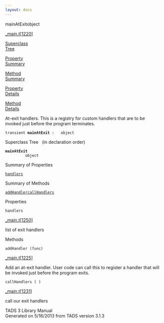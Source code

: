 ```yaml
---
layout: docs
---
```

<span class="title">mainAtExit</span><span class="type">object</span>

[\_main.t](../file/_main.t.html)\[[1220](../source/_main.t.html#1220)\]

[Superclass  
Tree](#_SuperClassTree_)

[Property  
Summary](#_PropSummary_)

[Method  
Summary](#_MethodSummary_)

[Property  
Details](#_Properties_)

[Method  
Details](#_Methods_)

<div class="fdesc">

At-exit handlers. This is a registry for custom handlers that are to be
invoked just before the program terminates.

`transient `**`mainAtExit`**` :   object`

</div>

<span id="_SuperClassTree_"></span>

<div class="mjhd">

<span class="hdln">Superclass Tree</span>   (in declaration order)

</div>

**`mainAtExit`**  
`         object`  
<span id="_PropSummary_"></span>

<div class="mjhd">

<span class="hdln">Summary of Properties</span>  

</div>

[`handlers`](#handlers)

<span id="_MethodSummary_"></span>

<div class="mjhd">

<span class="hdln">Summary of Methods</span>  

</div>

[`addHandler`](#addHandler)[`callHandlers`](#callHandlers)

<span id="_Properties_"></span>

<div class="mjhd">

<span class="hdln">Properties</span>  

</div>

<span id="handlers"></span>

`handlers`

[\_main.t](../file/_main.t.html)\[[1250](../source/_main.t.html#1250)\]

<div class="desc">

list of exit handlers

</div>

<span id="_Methods_"></span>

<div class="mjhd">

<span class="hdln">Methods</span>  

</div>

<span id="addHandler"></span>

`addHandler (func)`

[\_main.t](../file/_main.t.html)\[[1225](../source/_main.t.html#1225)\]

<div class="desc">

Add an at-exit handler. User code can call this to register a handler
that will be invoked just before the program exits.

</div>

<span id="callHandlers"></span>

`callHandlers ( )`

[\_main.t](../file/_main.t.html)\[[1231](../source/_main.t.html#1231)\]

<div class="desc">

call our exit handlers

</div>

<div class="ftr">

TADS 3 Library Manual  
Generated on 5/16/2013 from TADS version 3.1.3

</div>
